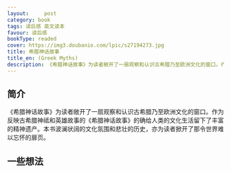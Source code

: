 ```yaml
---
layout:     post
category: book
tags: 读后感 英文读本
favour: 读后感
bookType: readed
cover: https://img3.doubanio.com/lpic/s27194273.jpg
title: 希腊神话故事
title_en: (Greek Myths)
description: 《希腊神话故事》为读者敞开了一扇观察和认识古希腊乃至欧洲文化的窗口。作为反映古希腊神祗和英雄故事的《希腊神话故事》的确给人类的文化生活留下了丰富的精神遗产。本书波澜状阔的文化氛围和悲壮的历史，亦为读者掀开了那令世界难以忘怀的扉页。
---
```


## 简介
《希腊神话故事》为读者敞开了一扇观察和认识古希腊乃至欧洲文化的窗口。作为反映古希腊神祗和英雄故事的《希腊神话故事》的确给人类的文化生活留下了丰富的精神遗产。本书波澜状阔的文化氛围和悲壮的历史，亦为读者掀开了那令世界难以忘怀的扉页。

## 一些想法
